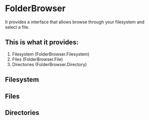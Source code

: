 <h1> FolderBrowser </h1>

<p> It provides a interface that allows browse through
your filesystem and select a file.</p>

<h2>This is what it provides:</h2>

<ol>
	<li>Filesystem (FolderBrowser.Filesystem)</li>
	<li>Files (FolderBrowser.File)</li>
	<li>Directories (FolderBrowser.Directory)</li>
</ol>

<h2>Filesystem</h2>
<h2>Files</h2>
<h2>Directories</h2>
